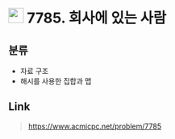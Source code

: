# <img src="https://d2gd6pc034wcta.cloudfront.net/tier/6.svg" width="30"> 7785. 회사에 있는 사람

## 분류
* 자료 구조
* 해시를 사용한 집합과 맵

## Link
> https://www.acmicpc.net/problem/7785